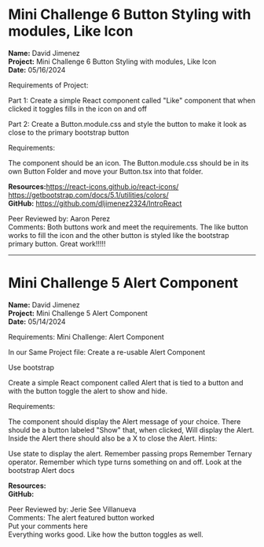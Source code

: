 # Mini Challenge 6 Button Styling with modules, Like Icon


<b>Name:</b> David Jimenez<br>
<b>Project:</b> Mini Challenge 6 Button Styling with modules, Like Icon <br>
<b>Date:</b> 05/16/2024 <br>

<bold>Requirements of Project:</bold>

Part 1: Create a simple React component called "Like"  component that when clicked it toggles fills in the icon on and off 

Part 2: Create a Button.module.css and style the button to make it look as close to the primary bootstrap button 

<bold>Requirements:</bold>

The component should be an icon.
The Button.module.css should be in its own Button Folder and move your Button.tsx into that folder.


<b>Resources:</b>https://react-icons.github.io/react-icons/<br>
https://getbootstrap.com/docs/5.1/utilities/colors/ <br>
<b>GitHub:</b> https://github.com/dljimenez2324/IntroReact <br>


Peer Reviewed by: Aaron Perez <br>
Comments: Both buttons work and meet the requirements. The like button works to fill the icon and the other button is styled like the bootstrap primary button. Great work!!!!! <br>



-----------------------------------------------------------------------


# Mini Challenge 5 Alert Component

<b>Name:</b> David Jimenez<br>
<b>Project:</b> Mini Challenge 5 Alert Component <br>
<b>Date:</b> 05/14/2024 <br>

Requirements:
Mini Challenge: Alert Component

In our Same Project file: Create a re-usable Alert Component

Use bootstrap

Create a simple React component called Alert that is tied to a button and with the button toggle the alert to show and hide. 

<bold>Requirements:</bold>

The component should display the Alert message of your choice.
There should be a button labeled "Show" that, when clicked, Will display the Alert.
Inside the Alert there should also be a X to close the Alert.
<bold>Hints:</bold>

Use state to display the alert.
Remember passing props
Remember Ternary operator.
Remember which type turns something on and off.
Look at the bootstrap Alert docs

<b>Resources:</b> <br>
<b>GitHub:</b>  <br>


Peer Reviewed by: Jerie See Villanueva <br>
Comments: The alert featured button worked  <br> 
Put your comments here <br> Everything works good. Like how the button toggles as well. 
